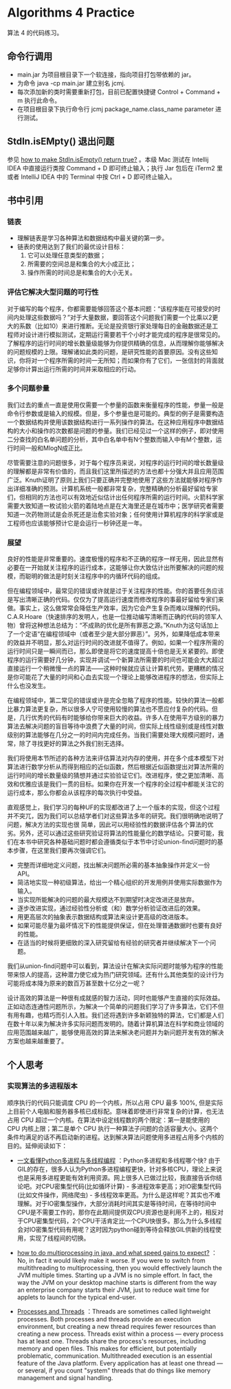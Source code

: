 # Algorithms 4 Practice

算法 4 的代码练习。

## 命令行调用

* main.jar 为项目根目录下一个软连接，指向项目打包带依赖的 jar。
* 为命令 java -cp main.jar 建立别名 jcmj.
* 每次添加新的类时需要重新打包，目前已配置快捷键 Control + Command + m 执行此命令。
* 在项目根目录下执行命令行 jcmj package_name.class_name parameter 进行测试。

## StdIn.isEMpty() 退出问题

参见 [how to make StdIn.isEmpty() return true?](https://stackoverflow.com/questions/43401347/how-to-make-stdin-isempty-return-true) 。本级 Mac 测试在 Intellij IDEA 中直接运行类按 Command + D 即可终止输入；执行 Jar 包后在 iTerm2 里或者 IntelliJ IDEA 中的 Terminal 中按 Ctrl + D 即可终止输入。

## 书中引用

### 链表

* 理解链表是学习各种算法和数据结构中最关键的第一步。
* 链表的使用达到了我们的最优设计目标：
  1. 它可以处理任意类型的数据；
  2. 所需要的空间总是和集合的大小成正比；
  3. 操作所需的时间总是和集合的大小无关。
  
### 评估它解决大型问题的可行性

对于编写的每个程序，你都需要能够回答这个基本问题：“该程序能在可接受的时间内处理这些数据吗？”对于大量数据，要回答这个问题我们需要一个比乘以2更大的系数（比如10）来进行推断。无论是投资银行家处理每日的金融数据还是工程师对设计进行模拟测试，定期运行需要若干个小时才能完成的程序是很常见的。了解程序的运行时间的增长数量级能够为你提供精确的信息，从而理解你能够解决的问题规模的上限。理解诸如此类的问题，是研究性能的首要原因。没有这些知识，你将对一个程序所需的时间一无所知；而如果你有了它们，一张信封的背面就足够你计算出运行所需的时间并采取相应的行动。

### 多个问题参量

我们过去的重点一直是使用仅需要一个参量的函数来衡量程序的性能，参量一般是命令行参数或是输入的规模。但是，多个参量也是可能的。典型的例子是需要构造一个数据结构并使用该数据结构进行一系列操作的算法。在这种应用程序中数据结构的大小和操作的次数都是问题的参量。我们已经见过一个这样的例子，即对使用二分查找的白名单问题的分析，其中白名单中有N个整数而输入中有M个整数，运行时间一般和MlogN成正比。

尽管需要注意的问题很多，对于每个程序员来说，对程序的运行时间的增长数量级的理解都是非常有价值的，而且我们这里所描述的方法也都十分强大并且应用范围广泛。Knuth证明了原则上我们只要正确并完整地使用了这些方法就能够对程序作出详细准确的预测。计算机系统一般都非常复杂，完整精确的分析最好留给专家们，但相同的方法也可以有效地近似估计出任何程序所需的运行时间。火箭科学家需要大致知道一枚试验火箭的着陆地点是在大海里还是在城市中；医学研究者需要知道一次药物测试是会杀死还是治愈实验对象；任何使用计算机程序的科学家或是工程师也应该能够预计它是会运行一秒钟还是一年。

### 展望

良好的性能是非常重要的。速度极慢的程序和不正确的程序一样无用，因此显然有必要在一开始就关注程序的运行成本，这能够让你大致估计出所要解决的问题的规模，而聪明的做法是时刻关注程序中的内循环代码的组成。

但在编程领域中，最常见的错误或许就是过于关注程序的性能。你的首要任务应该是写出清晰正确的代码。仅仅为了提高运行速度而修改程序的事最好留给专家们来做。事实上，这么做常常会降低生产效率，因为它会产生复杂而难以理解的代码。C.A.R.Hoare（快速排序的发明人，也是一位推动编写清晰而正确的代码的领军人物）曾将这种想法总结为：“不成熟的优化是所有罪恶之源。”Knuth为这句话加上了一个定语“在编程领域中（或者至少是大部分罪恶）”。另外，如果降低成本带来的效益并不明显，那么对运行时间的改进就不值得了。例如，如果一个程序所需的运行时间只是一瞬间而已，那么即使是将它的速度提高十倍也是无关紧要的。即使程序的运行需要好几分钟，实现并调试一个新算法所需要的时间也可能会大大超过直接运行一个稍微慢一点的算法——这种时候就应该让计算机代劳。更糟糕的情况是你可能花了大量的时间和心血去实现一个理论上能够改进程序的想法，但实际上什么也没发生。

在编程领域中，第二常见的错误或许是完全忽略了程序的性能。较快的算法一般都比暴力算法更复杂，所以很多人宁可使用较慢的算法也不愿应付复杂的代码。但是，几行优秀的代码有时能够给你带来巨大的收益。许多人在使用平方级别的暴力算法去解决问题的盲目等待中浪费了大量的时间，但实际上线性级别或是线性对数级别的算法能够在几分之一的时间内完成任务。当我们需要处理大规模问题时，通常，除了寻找更好的算法之外我们别无选择。

我们将使用本节所述的各种方法来评估算法对内存的使用，并在多个成本模型下对算法进行数学分析从而得到相应的近似函数，然后根据近似函数提出对算法所需的运行时间的增长数量级的猜想并通过实验验证它们。改进程序，使之更加清晰、高效和优雅应该是我们一贯的目标。如果你在开发一个程序的全过程中都能关注它的运行成本，那么你都会从该程序的每次执行中受益。

直观感觉上，我们学习的每种UF的实现都改进了上一个版本的实现，但这个过程并不突兀，因为我们可以总结学者们对这些算法多年的研究。我们很明确地说明了问题，解决方法的实现也很
简单，因此可以用经验性的数据评估各个算法的优劣。另外，还可以通过这些研究验证将算法的性能量化的数学结论。只要可能，我们在本书中研究各种基础问题时都会遵循类似于本节中讨论union-ﬁnd问题时的基本步骤，在这里我们要再次强调它们。

* 完整而详细地定义问题，找出解决问题所必需的基本抽象操作并定义一份API。
* 简洁地实现一种初级算法，给出一个精心组织的开发用例并使用实际数据作为输入。
* 当实现所能解决的问题的最大规模达不到期望时决定改进还是放弃。
* 逐步改进实现，通过经验性分析或（和）数学分析验证改进后的效果。
* 用更高层次的抽象表示数据结构或算法来设计更高级的改进版本。
* 如果可能尽量为最坏情况下的性能提供保证，但在处理普通数据时也要有良好的性能。
* 在适当的时候将更细致的深入研究留给有经验的研究者并继续解决下一个问题。

我们从union-ﬁnd问题中可以看到，算法设计在解决实际问题时能够为程序的性能带来惊人的提高，这种潜力使它成为热门研究领域。还有什么其他类型的设计行为可能将成本降为原来的数百万甚至数十亿分之一呢？

设计高效的算法是一种很有成就感的智力活动，同时也能够产生直接的实际效益。正如动态连通性问题所示，为解决一个简单的问题我们学习了许多算法，它们不但有用有趣，也精巧而引人入胜。我们还将遇到许多新颖独特的算法，它们都是人们在数十年以来为解决许多实际问题而发明的。随着计算机算法在科学和商业领域的应用范围越来越广，能够使用高效的算法来解决老问题并为新问题开发有效的解决方案也越来越重要了。

## 个人思考

### 实现算法的多进程版本

顺序执行的代码只能调度 CPU 的一个内核，所以占用 CPU 最多 100%, 但是实际上目前个人电脑和服务器多核已成标配。意味着即使进行非常复杂的计算，也无法占用 CPU 超过一个内核。在算法中设定线程数的两个限定：第一是能使用的 CPU 内核上限；第二是单个 CPU 执行一种算法子问题的合适容量大小。这两个条件均满足的话不再启动新的进程。达到解决算法问题使用多进程占用多个内核的目的。延伸阅读如下：
    
* [一文看懂Python多进程与多线程编程](https://zhuanlan.zhihu.com/p/46368084) ：Python多进程和多线程哪个快? 由于GIL的存在，很多人认为Python多进程编程更快，针对多核CPU，理论上来说也是采用多进程更能有效利用资源。网上很多人已做过比较，我直接告诉你结论吧。对CPU密集型代码(比如循环计算) - 多进程效率更高；对IO密集型代码(比如文件操作，网络爬虫) - 多线程效率更高。为什么是这样呢？其实也不难理解。对于IO密集型操作，大部分消耗时间其实是等待时间，在等待时间中CPU是不需要工作的，那你在此期间提供双CPU资源也是利用不上的，相反对于CPU密集型代码，2个CPU干活肯定比一个CPU快很多。那么为什么多线程会对IO密集型代码有用呢？这时因为python碰到等待会释放GIL供新的线程使用，实现了线程间的切换。

* [how to do multiprocessing in java, and what speed gains to expect?](https://stackoverflow.com/questions/8001966/how-to-do-multiprocessing-in-java-and-what-speed-gains-to-expect) ：No, in fact it would likely make it worse. If you were to switch from multithreading to multiprocessing, then you would effectively launch the JVM multiple times. Starting up a JVM is no simple effort. In fact, the way the JVM on your desktop machine starts is different from the way an enterprise company starts their JVM, just to reduce wait time for applets to launch for the typical end-user.

* [Processes and Threads](https://docs.oracle.com/javase/tutorial/essential/concurrency/procthread.html) ：Threads are sometimes called lightweight processes. Both processes and threads provide an execution environment, but creating a new thread requires fewer resources than creating a new process. Threads exist within a process — every process has at least one. Threads share the process's resources, including memory and open files. This makes for efficient, but potentially problematic, communication. Multithreaded execution is an essential feature of the Java platform. Every application has at least one thread — or several, if you count "system" threads that do things like memory management and signal handling.

